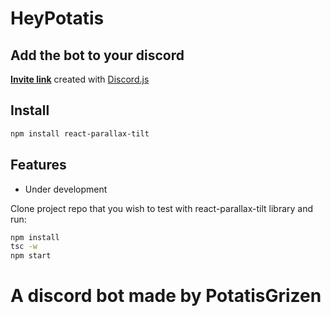# HeyPotatis


## Add the bot to your discord

**[Invite link](https://discord.com/api/oauth2/authorize?client_id=759787879479115807&permissions=8&scope=bot)** created with [Discord.js](https://github.com/discordjs/discord.js)

## Install

```bash
npm install react-parallax-tilt
```

## Features

- Under development


Clone project repo that you wish to test with react-parallax-tilt library and run:

```bash
npm install
tsc -w
npm start
```

# A discord bot made by PotatisGrizen

</details>
